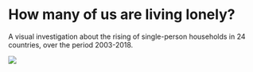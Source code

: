 # How many of us are living lonely?
A visual investigation about the rising of single-person households in 24 countries, over the period 2003-2018.

![](https://github.com/giorgia-dit/living-lonely/blob/master/output/living-lonely-bars.png)
